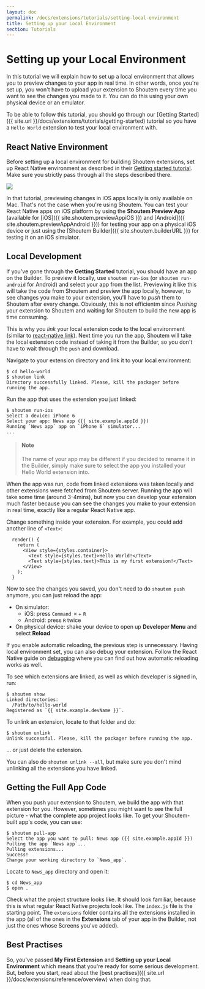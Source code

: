 ```yaml
---
layout: doc
permalink: /docs/extensions/tutorials/setting-local-environment
title: Setting up your Local Environment
section: Tutorials
---
```


# Setting up your Local Environment

In this tutorial we will explain how to set up a local environment that allows you to preview changes to your app in real time. In other words, once you're set up, you won't have to upload your extension to Shoutem every time you want to see the changes you made to it. You can do this using your own physical device or an emulator.

To be able to follow this tutorial, you should go through our [Getting Started]({{ site.url }}/docs/extensions/tutorials/getting-started) tutorial so you have a `Hello World` extension to test your local environment with.

## React Native Environment

Before setting up a local environment for building Shoutem extensions, set up React Native environment as described in their [Getting started tutorial](https://facebook.github.io/react-native/docs/getting-started.html). Make sure you strictly pass through all the steps described there.

<p class="image">
<img src='{{ site.url }}/img/tutorials/setting-local-environment/rn-getting-started.png'/>
</p>

In that tutorial, previewing changes in iOS apps locally is only available on Mac. That's not the case when you're using Shoutem. You can test your React Native apps on iOS platform by using the **Shoutem Preview App** (available for [iOS]({{ site.shoutem.previewAppiOS }}) and [Android]({{ site.shoutem.previewAppAndroid }})) for testing your app on a physical iOS device or just using the [Shoutem Builder]({{ site.shoutem.builderURL }}) for testing it on an iOS simulator.

## Local Development

If you've gone through the **Getting Started** tutorial, you should have an app on the Builder. To preview it locally, use `shoutem run-ios` (or `shoutem run-android` for Android) and select your app from the list. Previewing it like this will take the code from Shoutem and preview the app locally, however, to see changes you make to your extension, you'll have to _push_ them to Shoutem after every change. Obviously, this is not efficientm since _Pushing_ your extension to Shoutem and waiting for Shoutem to build the new app is time consuming.

This is why you _link_ your local extension code to the local environment (similar to [react-native link](https://facebook.github.io/react-native/docs/linking-libraries-ios.html)). Next time you run the app, Shoutem will take the local extension code instead of taking it from the Builder, so you don't have to wait through the `push` and download.

Navigate to your extension directory and link it to your local environment:

```ShellSession
$ cd hello-world
$ shoutem link
Directory successfully linked. Please, kill the packager before running the app.
```

Run the app that uses the extension you just linked:

```ShellSession
$ shoutem run-ios
Select a device: iPhone 6
Select your app: News app ({{ site.example.appId }})
Running `News app` app on `iPhone 6` simulator...
...
```

> #### Note
> The name of your app may be different if you decided to rename it in the Builder, simply make sure to select the app you installed your Hello World extension into.

When the app was run, code from linked extensions was taken locally and other extensions were fetched from Shoutem server. Running the app will take some time (around 3-4mins), but now you can develop your extension much faster because you can see the changes you make to your extension in real time, exactly like a regular React Native app.

Change something inside your extension. For example, you could add another line of `<Text>`:

```javascript{5}
  render() {
    return (
      <View style={styles.container}>
        <Text style={styles.text}>Hello World!</Text>
        <Text style={styles.text}>This is my first extension!</Text>
      </View>
    );
  }
```

Now to see the changes you saved, you don't need to do `shoutem push` anymore, you can just reload the app:

- On simulator:
  - iOS: press `Command ⌘` + `R`
  - Android: press `R` twice
- On physical device: shake your device to open up **Developer Menu** and select **Reload**

If you enable automatic reloading, the previous step is unnecessary. Having local environment set, you can also debug your extension. Follow the React Native guide on [debugging](https://facebook.github.io/react-native/docs/debugging.html) where you can find out how automatic reloading works as well.

To see which extensions are linked, as well as which developer is signed in, run:

```ShellSession
$ shoutem show
Linked directories:
  /Path/to/hello-world
Registered as `{{ site.example.devName }}`.
```

To unlink an extension, locate to that folder and do:

```ShellSession
$ shoutem unlink
Unlink successful. Please, kill the packager before running the app.
```

... or just delete the extension.

You can also do `shoutem unlink --all`, but make sure you don't mind unlinking all the extensions you have linked.

## Getting the Full App Code

When you push your extension to Shoutem, we build the app with that extension for you. However, sometimes you might want to see the full picture - what the complete app project looks like. To get your Shoutem-built app's code, you can use:

```ShellSession
$ shoutem pull-app
Select the app you want to pull: News app ({{ site.example.appId }})
Pulling the app `News app`...
Pulling extensions...
Success!
Change your working directory to `News_app`.
```

Locate to `News_app` directory and open it:

```ShellSession
$ cd News_app
$ open .
```

Check what the project structure looks like. It should look familiar, because this is what regular React Native projects look like. The `index.js` file is the starting point. The `extensions` folder contains all the extensions installed in the app (all of the ones in the **Extensions** tab of your app in the Builder, not just the ones whose Screens you've added).

## Best Practises

So, you've passed **My First Extension** and **Setting up your Local Environment** which means that you're ready for some serious development. But, before you start, read about the [best practises]({{ site.url }}/docs/extensions/reference/overview) when doing that.
